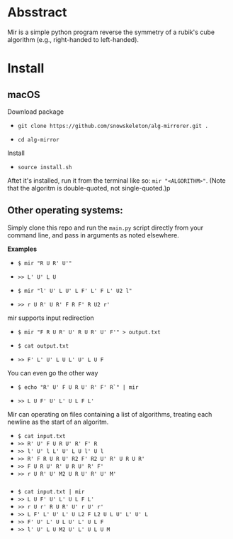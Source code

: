# Absstract

Mir is a simple python program reverse the symmetry of a rubik's cube algorithm (e.g., right-handed to left-handed).

# Install

## macOS

Download package

* ```git clone https://github.com/snowskeleton/alg-mirrorer.git .```

* ```cd alg-mirror```

Install

* ```source install.sh```

Aftet it's installed, run it from the terminal like so: ```mir "<ALGORITHM>"```. (Note that the algoritm is double-quoted, not single-quoted.)p

## Other operating systems:
Simply clone this repo and run the ```main.py``` script directly from your command line, and pass in arguments as noted elsewhere.

**Examples**

* ```$ mir "R U R' U'"```

* ```>> L' U' L U```

* ```$ mir "l' U' L U' L F' L' F L' U2 l"```

* ```>> r U R' U R' F R F' R U2 r'```

mir supports input redirection
* ```$ mir "F R U R' U' R U R' U' F'" > output.txt```
* ```$ cat output.txt```

* ```>> F' L' U' L U L' U' L U F```

You can even go the other way

* ```$ echo "R' U' F U R U' R' F' R`" | mir```

* ```>> L U F' U' L' U L F L'```

Mir can operating on files containing a list of algorithms, treating each newline as the start of an algoritm.

* ```$ cat input.txt```
* ```>> R' U' F U R U' R' F' R```
* ```>> l' U' l L' U' L U l' U l```
* ```>> R' F R U R U' R2 F' R2 U' R' U R U R'```
* ```>> F U R U' R' U R U' R' F'```
* ```>> r U R' U' M2 U R U' R' U' M'```
###
* ```$ cat input.txt | mir```
* ```>> L U F' U' L' U L F L'```
* ```>> r U r' R U R' U' r U' r'```
* ```>> L F' L' U' L' U L2 F L2 U L U' L' U' L```
* ```>> F' U' L' U L U' L' U L F```
* ```>> l' U' L U M2 U' L' U L U M```
